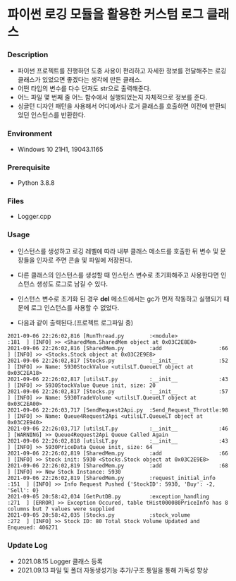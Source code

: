 # 파이썬 로깅 모듈을 활용한 커스텀 로그 클래스

### Description
* 파이썬 프로젝트를 진행하던 도중 사용이 편리하고 자세한 정보를 전달해주는 로깅 클래스가 있었으면 좋겠다는 생각에 만든 클래스.
* 어떤 타입의 변수를 다수 던져도 str으로 출력해준다.
* 어느 파일 몇 번째 줄 어느 함수에서 실행되었는지 자체적으로 정보를 준다.
* 싱글턴 디자인 패턴을 사용해서 어디에서나 로거 클래스를 호출하면 이전에 반환되었던 인스턴스를 반환한다.

### Environment
* Windows 10 21H1, 19043.1165

### Prerequisite
* Python 3.8.8

### Files
* Logger.cpp

### Usage
* 인스턴스를 생성하고 로깅 레벨에 따라 내부 클래스 메소드를 호출한 뒤 변수 및 문장들을 인자로 주면 콘솔 및 파일에 저장된다.
* 다른 클래스의 인스턴스를 생성할 때 인스턴스 변수로 초기화해주고 사용한다면 인스턴스 생성도 로그로 남길 수 있다.
* 인스턴스 변수로 초기화 된 경우 __del__ 메소드에서는 gc가 먼저 작동하고 실행되기 때문에 로그 인스턴스를 사용할 수 없었다.  

* 다음과 같이 출력된다.(프로젝트 로그파일 중)
```
2021-09-06 22:26:02,816 [RunThread.py        :<module>             :181  ] [INFO] >> <SharedMem.SharedMem object at 0x03C2E8E0> 
2021-09-06 22:26:02,816 [SharedMem.py        :add                  :66   ] [INFO] >> <Stocks.Stock object at 0x03C2E9E8> 
2021-09-06 22:26:02,817 [Stocks.py           :__init__             :52   ] [INFO] >> Name: 5930StockValue <utilsLT.QueueLT object at 0x03C2EA18> 
2021-09-06 22:26:02,817 [utilsLT.py          :__init__             :43   ] [INFO] >> 5930StockValue Queue init, size: 20 
2021-09-06 22:26:02,817 [Stocks.py           :__init__             :57   ] [INFO] >> Name: 5930TradeVolume <utilsLT.QueueLT object at 0x03C2EA00> 
2021-09-06 22:26:03,717 [SendRequest2Api.py  :Send_Request_Throttle:98   ] [INFO] >> Name: Queue4Request2Api <utilsLT.QueueLT object at 0x03C2E940> 
2021-09-06 22:26:03,717 [utilsLT.py          :__init__             :46   ] [WARNING] >> Queue4Request2Api Queue Called Again 
2021-09-06 22:26:02,818 [utilsLT.py          :__init__             :43   ] [INFO] >> 5930PriceData Queue init, size: 64 
2021-09-06 22:26:02,819 [SharedMem.py        :add                  :66   ] [INFO] >> Stock init: 5930 <Stocks.Stock object at 0x03C2E9E8> 
2021-09-06 22:26:02,819 [SharedMem.py        :add                  :68   ] [INFO] >> New Stock Instance: 5930 
2021-09-06 22:26:02,819 [SharedMem.py        :request_initial_info :151  ] [INFO] >> Info Request Pushed {'StockID': 5930, 'Buy': -2, 'Sell': 0} 
2021-09-05 20:58:42,034 [GetPutDB.py         :exception_handling   :271  ] [ERROR] >> Exception Occured, table tHist000080PriceInfo has 8 columns but 7 values were supplied 
2021-09-05 20:58:42,035 [Stocks.py           :stock_volume         :272  ] [INFO] >> Stock ID: 80 Total Stock Volume Updated and Enqueued: 406271 
```

### Update Log
 * 2021.08.15 Logger 클래스 등록
 * 2021.09.13 파일 및 폴더 자동생성기능 추가/구조 통일을 통해 가독성 향상
